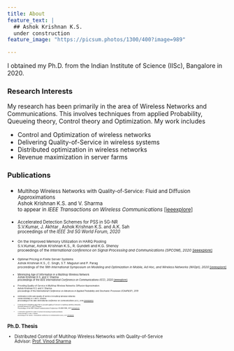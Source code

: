 ```yaml
---
title: About  
feature_text: |
  ## Ashok Krishnan K.S.
  under construction
feature_image: "https://picsum.photos/1300/400?image=989"

---
```



I obtained my Ph.D. from the Indian Institute of Science (IISc), Bangalore in 2020.

### Research Interests

 My research has been primarily in the area of Wireless Networks and Communications. This involves techniques from applied Probability, Queueing theory, Control theory and Optimization. My work includes  
 
- Control and Optimization of wireless networks
- Delivering Quality-of-Service in wireless systems
- Distributed optimization in wireless networks
- Revenue maximization in server farms
 
### Publications

- <small>Multihop Wireless Networks with Quality-of-Service: Fluid and Diffusion Approximations  
   Ashok Krishnan K.S. and V. Sharma     
   to appear in *IEEE Transactions on Wireless Communications* [[ieeexplore]](https://ieeexplore.ieee.org/document/9184257)
   
- <small>Accelerated Detection Schemes for PSS in 5G-NR  
   S.V.Kumar, J. Akhtar , Ashok Krishnan K.S. and A.K. Sah   
   proceedings of the *IEEE 3rd 5G World Forum, 2020*

- <small>On the Improved Memory Utilization in HARQ Pooling  
   S.V.Kumar, Ashok Krishnan K.S., R. Gundeti and K.G. Shenoy  
   proceedings of the *International conference on Signal Processing and Communications (SPCOM), 2020* [[ieeexplore]](https://ieeexplore.ieee.org/document/9179580)

- <small>Optimal Pricing in Finite Server Systems  
   Ashok Krishnan K.S., C. Singh, S.T. Maguluri and P. Parag  
   proceedings of the *18th International Symposium on Modeling and Optimization in Mobile, Ad Hoc, and Wireless Networks (WiOpt), 2020* [[ieeexplore]](https://ieeexplore.ieee.org/document/9155315)

- <small>Minimizing Age of Information in a Multihop Wireless Network  
   Ashok Krishnan K.S. and V. Sharma  
   proceedings of the *IEEE International Conference on Communications (ICC), 2020* [[ieeexplore]](https://ieeexplore.ieee.org/document/9148762/)
   
- <small>Providing Quality-of-Service in Multihop Wireless Networks: Diffusion Approximation  
   Ashok Krishnan K.S. and V. Sharma  
   proceedings of the *International Conference on Advances in Applied Probability and Stochastic Processes (ICAAP&SP), 2019*
   
- <small>Distributed control and quality-of-service in multihop wireless networks  
   Ashok Krishnan K.S. and V. Sharma  
   proceedings of the IEEE I*nternational Conference on Communications (ICC), 2018* [[ieeexplore]](https://ieeexplore.ieee.org/document/8422304)
   
- <small>A distributed scheduling algorithm to provide quality-of-service in multihop wireless networks  
   Ashok Krishnan K.S. and V. Sharma  
   Proceedings of the *IEEE Global Communication Conference (GLOBECOM), 2017* [[ieeexplore]](https://ieeexplore.ieee.org/document/8254642/)
   
- <small>A Distributed Algorithm for Quality-of-Service Provisioning in Multihop Networks  
   Ashok Krishnan K.S. and V. Sharma  
   proceedings of the *Twenty- Third National Conference on Communications (NCC), 2017* [[ieeexplore]](https://ieeexplore.ieee.org/document/8077094)</small>

### Ph.D. Thesis

   - Distributed Control of Multihop Wireless Networks with Quality-of-Service  
   Advisor: [Prof. Vinod Sharma](https://ece.iisc.ac.in/~vinod/)  
